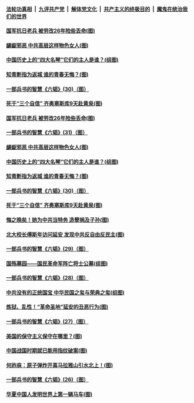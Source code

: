

####  [法轮功真相](../../../../basic/blob/master/README.md?t=05250831) &nbsp;|&nbsp; [九评共产党](../../../../9ping.md/blob/master/README.md?t=05250831) &nbsp;|&nbsp; [解体党文化](../../../../jtdwh.md/blob/master/README.md?t=05250831)  &nbsp;|&nbsp; [共产主义的终极目的](../../../../gczydzjmd.md/blob/master/README.md?t=05250831) &nbsp;|&nbsp; [魔鬼在统治我们的世界](../../../../mgztzwmdsj.md/blob/master/README.md?t=05250831) 

#### [国军抗日老兵 被劳改26年险些丢命(图)](../pages/p6/933660.md?t=05250831) 

#### [龌龊邪恶 中共高层这样物色女人(图)](../pages/p6/934243.md?t=05250831) 

#### [中国历史上的“四大名琴”它们的主人是谁？(组图)](../pages/p6/934060.md?t=05250831) 

#### [知青断指为返城 谁的青春无悔？(图)](../pages/p6/933559.md?t=05250831) 

#### [一部兵书的智慧《六韬》(30)（图）](../pages/p6/931052.md?t=05250831) 

#### [死于“三个自信” 齐奥塞斯库9天赴黄泉(图)](../pages/p6/933925.md?t=05250831) 

#### [国军抗日老兵 被劳改26年险些丢命(图)](../pages/p6/933660.md?t=05250831) 

#### [一部兵书的智慧《六韬》(31)（图）](../pages/p6/931053.md?t=05250831) 

#### [龌龊邪恶 中共高层这样物色女人(图)](../pages/p6/934243.md?t=05250831) 

#### [中国历史上的“四大名琴”它们的主人是谁？(组图)](../pages/p6/934060.md?t=05250831) 

#### [知青断指为返城 谁的青春无悔？(图)](../pages/p6/933559.md?t=05250831) 

#### [一部兵书的智慧《六韬》(30)（图）](../pages/p6/931052.md?t=05250831) 

#### [死于“三个自信” 齐奥塞斯库9天赴黄泉(图)](../pages/p6/933925.md?t=05250831) 

#### [悔之晚矣！她为中共当特务 造孽祸及子孙(图)](../pages/p6/932507.md?t=05250831) 

#### [北大校长傅斯年访问延安 发现中共反自由反民主(图)](../pages/p6/933463.md?t=05250831) 

#### [一部兵书的智慧《六韬》(29)（图）](../pages/p6/931051.md?t=05250831) 

#### [国殇墓园——国民革命军阵亡将士公墓(组图)](../pages/p6/933468.md?t=05250831) 

#### [一部兵书的智慧《六韬》(28)（图）](../pages/p6/931050.md?t=05250831) 

#### [中共没有的正统国宝 中华民国之玺与荣典之玺(组图)](../pages/p6/933844.md?t=05250831) 

#### [炼狱、乱性！“革命圣地”延安的丑恶行为(图)](../pages/p6/932506.md?t=05250831) 

#### [一部兵书的智慧《六韬》(27)（图）](../pages/p6/931049.md?t=05250831) 

#### [美国的保守主义保守在哪里？(图)](../pages/p6/933575.md?t=05250831) 

#### [中国战国时期就已能用指纹破案(图)](../pages/p6/933152.md?t=05250831) 

#### [何祚庥：原子弹炸开喜马拉雅山引水北上！(图)](../pages/p6/932509.md?t=05250831) 

#### [一部兵书的智慧《六韬》(26)（图）](../pages/p6/931048.md?t=05250831) 

#### [华夏中国人发明世界上第一辆马车(图)](../pages/p6/933466.md?t=05250831) 

